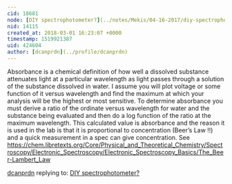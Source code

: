 ```yaml
---
cid: 18681
node: [DIY spectrophotometer?](../notes/Mekis/04-16-2017/diy-spectrophotometer)
nid: 14115
created_at: 2018-03-01 16:23:07 +0000
timestamp: 1519921387
uid: 424604
author: [dcanprdn](../profile/dcanprdn)
---
```


Absorbance is a chemical definition of how well a dissolved substance attenuates light at a particular wavelength as light passes through a solution of the substance dissolved in water. 
  I assume you will plot voltage or some function of it versus wavelength and find the maximum at which your analysis will be the highest or most sensitive.  To determine absorbance you must derive a ratio of the ordinate versus wavelength for water and the substance being evaluated and then do a log function of the ratio at the maximum wavelength.  This calculated value is absorbance and the reason it is used in the lab is that it is proportional to concentration (Beer’s Law !!) and a quick measurement in a spec can give concentration.   See https://chem.libretexts.org/Core/Physical_and_Theoretical_Chemistry/Spectroscopy/Electronic_Spectroscopy/Electronic_Spectroscopy_Basics/The_Beer-Lambert_Law


[dcanprdn](../profile/dcanprdn) replying to: [DIY spectrophotometer?](../notes/Mekis/04-16-2017/diy-spectrophotometer)

